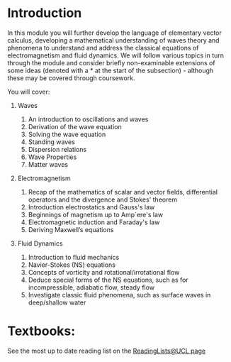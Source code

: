 # Introduction

In this module you will further develop the language of 
elementary vector calculus, developing a mathematical 
understanding of waves theory and phenomena to understand 
and address the classical equations of electromagnetism and 
fluid dynamics. We will follow various topics in turn through the 
module and consider briefly non-examinable extensions of some ideas 
(denoted with a * at the start of the subsection) - although these may 
be covered through coursework. 

You will cover:
1. Waves
	1. An introduction to oscillations and waves
	2. Derivation of the wave equation
	3. Solving the wave equation
	4. Standing waves
	5. Dispersion relations
	6. Wave Properties
	7. Matter waves

2. Electromagnetism
	1. Recap of the mathematics of scalar and vector fields, differential operators and the divergence and Stokes' theorem
	2. Introduction electrostatics and Gauss's law
	3. Beginnings of magnetism up to Amp\`ere's law
	4. Electromagnetic induction and Faraday's law
	5. Deriving Maxwell’s equations

3. Fluid Dynamics
	1. Introduction to fluid mechanics
	2. Navier-Stokes (NS) equations
	3. Concepts of vorticity and rotational/irrotational flow
	4. Deduce special forms of the NS equations, such as for incompressible, adiabatic flow, steady flow
	5. Investigate classic fluid phenomena, such as surface waves in deep/shallow water

# Textbooks:
See the most up to date reading list on the <a href="https://rl.talis.com/3/ucl/lists/0AF32CDD-77A4-0E7B-0EC1-67C7159DBEE9.html" target="_blank">ReadingLists@UCL page</a>